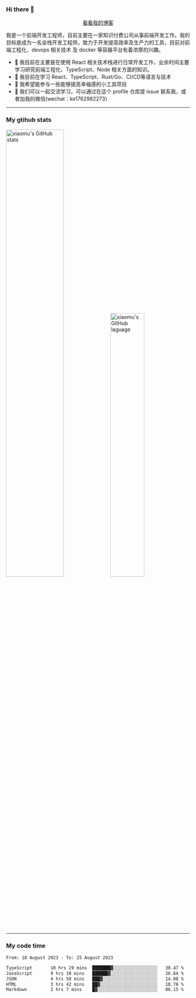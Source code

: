 ### Hi there 👋

<p align="center">
  <a href="https://blog.realjacket.site/">看看我的博客</a>
</p>

我是一个前端开发工程师，目前主要在一家知识付费公司从事前端开发工作。我的目标是成为一名全栈开发工程师，致力于开发提高效率及生产力的工具，目前对前端工程化、devops 相关技术 及 docker 等容器平台有着浓厚的兴趣。

- 🔭 我目前在主要是在使用 React 相关技术栈进行日常开发工作，业余时间主要学习研究前端工程化、TypeScript、Node 相关方面的知识。
- 🌱 我目前在学习 React、TypeScript、Rust/Go、CI/CD等语言与技术
- 👯 我希望能参与一些能够提高幸福感的小工具项目
- 💬 我们可以一起交流学习，可以通过在这个 profile 仓库提 issue 联系我，或者加我的微信(wechat：ke1762982273）

***

### My gtihub stats

<a><img src="https://github-readme-stats-git-masterrstaa-rickstaa.vercel.app/api?username=real-jacket&&show_icons=true" title="xiaomu's GitHub stats" alt="xiaomu's GitHub stats" style="width:56%;"/></a>
<a><img src="https://github-readme-stats-git-masterrstaa-rickstaa.vercel.app/api/top-langs/?username=real-jacket&layout=compact" title="xiaomu's GitHub laguage" alt="xiaomu's GitHub laguage" style="width:43%;"/><a/>

***

### My code time

<!--START_SECTION:waka-->

```txt
From: 18 August 2023 - To: 25 August 2023

TypeScript       10 hrs 29 mins  ███████▓░░░░░░░░░░░░░░░░░   30.47 %
JavaScript       9 hrs 10 mins   ██████▓░░░░░░░░░░░░░░░░░░   26.64 %
JSON             4 hrs 50 mins   ███▓░░░░░░░░░░░░░░░░░░░░░   14.08 %
HTML             3 hrs 42 mins   ██▓░░░░░░░░░░░░░░░░░░░░░░   10.78 %
Markdown         2 hrs 7 mins    █▓░░░░░░░░░░░░░░░░░░░░░░░   06.15 %
```

<!--END_SECTION:waka-->
